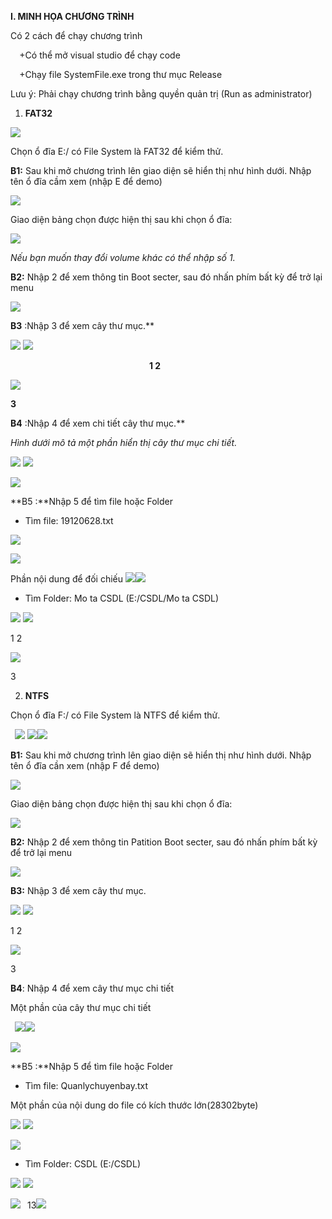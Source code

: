 ﻿**I.  MINH HỌA CHƯƠNG TRÌNH** 

Có 2 cách để chạy chương trình 

`  `+Có thể mở visual studio để chạy code 

`  `+Chạy file SystemFile.exe trong thư mục Release 

Lưu ý: Phải chạy chương trình bằng quyền quản trị (Run as administrator) 

1. **FAT32** 

![](markdown-image/Aspose.Words.32f68f9b-fe5e-485c-9999-7e515ff89d54.001.png)

Chọn ổ đĩa E:/ có File System là FAT32 để kiểm thử. 

**B1:** Sau khi mở chương trình lên giao diện sẽ hiển thị như hình dưới. Nhập tên ổ đĩa cầm xem (nhập E để demo) 

![](markdown-image/Aspose.Words.32f68f9b-fe5e-485c-9999-7e515ff89d54.002.png)

Giao diện bảng chọn được hiện thị sau khi chọn ổ đĩa: 

![](markdown-image/Aspose.Words.32f68f9b-fe5e-485c-9999-7e515ff89d54.003.jpeg)

*Nếu bạn muốn thay đổi volume khác có thể nhập số 1.* 

**B2:** Nhập 2 để xem thông tin Boot secter, sau đó nhấn phím bất kỳ để trở lại menu 

![](markdown-image/Aspose.Words.32f68f9b-fe5e-485c-9999-7e515ff89d54.004.jpeg)

**B3** :Nhập 3 để xem cây thư mục.**  

![](markdown-image/Aspose.Words.32f68f9b-fe5e-485c-9999-7e515ff89d54.005.jpeg) ![](markdown-image/Aspose.Words.32f68f9b-fe5e-485c-9999-7e515ff89d54.006.jpeg)

`                               `**1  2** 

![](markdown-image/Aspose.Words.32f68f9b-fe5e-485c-9999-7e515ff89d54.007.jpeg)

**3** 

**B4** :Nhập 4 để xem chi tiết cây thư mục.**  

*Hình dưới mô tả một phần hiển thị cây thư mục chi tiết.* 

![](markdown-image/Aspose.Words.32f68f9b-fe5e-485c-9999-7e515ff89d54.008.jpeg) ![](markdown-image/Aspose.Words.32f68f9b-fe5e-485c-9999-7e515ff89d54.009.jpeg)

![](markdown-image/Aspose.Words.32f68f9b-fe5e-485c-9999-7e515ff89d54.010.jpeg)

**B5 :**Nhập 5 để tìm file hoặc Folder 

+ Tìm file: 19120628.txt 

![](markdown-image/Aspose.Words.32f68f9b-fe5e-485c-9999-7e515ff89d54.011.jpeg)

![](markdown-image/Aspose.Words.32f68f9b-fe5e-485c-9999-7e515ff89d54.012.jpeg)

Phần  nội dung để đối chiếu ![](markdown-image/Aspose.Words.32f68f9b-fe5e-485c-9999-7e515ff89d54.013.jpeg)![](markdown-image/Aspose.Words.32f68f9b-fe5e-485c-9999-7e515ff89d54.014.png)

+ Tìm Folder: Mo ta CSDL     (E:/CSDL/Mo ta CSDL) 

![](markdown-image/Aspose.Words.32f68f9b-fe5e-485c-9999-7e515ff89d54.015.jpeg) ![](markdown-image/Aspose.Words.32f68f9b-fe5e-485c-9999-7e515ff89d54.016.jpeg)

1  2 

![](markdown-image/Aspose.Words.32f68f9b-fe5e-485c-9999-7e515ff89d54.017.jpeg)

3 

2. **NTFS** 

Chọn ổ đĩa F:/ có File System là NTFS để kiểm thử. 

` `![](markdown-image/Aspose.Words.32f68f9b-fe5e-485c-9999-7e515ff89d54.018.png) ![](markdown-image/Aspose.Words.32f68f9b-fe5e-485c-9999-7e515ff89d54.019.png)![](markdown-image/Aspose.Words.32f68f9b-fe5e-485c-9999-7e515ff89d54.020.png)

**B1:** Sau khi mở chương trình lên giao diện sẽ hiển thị như hình dưới. Nhập tên ổ đĩa cần xem (nhập F để demo) 

![](markdown-image/Aspose.Words.32f68f9b-fe5e-485c-9999-7e515ff89d54.021.jpeg)

Giao diện bảng chọn được hiện thị sau khi chọn ổ đĩa: 

![](markdown-image/Aspose.Words.32f68f9b-fe5e-485c-9999-7e515ff89d54.022.jpeg)

**B2:** Nhập 2 để xem thông tin Patition Boot secter, sau đó nhấn phím bất kỳ để trở lại menu 

![](markdown-image/Aspose.Words.32f68f9b-fe5e-485c-9999-7e515ff89d54.023.jpeg)

**B3:** Nhập 3 để xem cây thư mục. 

![](markdown-image/Aspose.Words.32f68f9b-fe5e-485c-9999-7e515ff89d54.024.jpeg) ![](markdown-image/Aspose.Words.32f68f9b-fe5e-485c-9999-7e515ff89d54.025.jpeg)

1       2 

![](markdown-image/Aspose.Words.32f68f9b-fe5e-485c-9999-7e515ff89d54.026.jpeg)

3 

**B4**: Nhập 4 để xem cây thư mục chi tiết 

Một phần của cây thư mục chi tiết 

` `![](markdown-image/Aspose.Words.32f68f9b-fe5e-485c-9999-7e515ff89d54.027.jpeg)![](markdown-image/Aspose.Words.32f68f9b-fe5e-485c-9999-7e515ff89d54.028.jpeg)

![](markdown-image/Aspose.Words.32f68f9b-fe5e-485c-9999-7e515ff89d54.029.jpeg)

**B5 :**Nhập 5 để tìm file hoặc Folder 

+ Tìm file: Quanlychuyenbay.txt 

Một phần của nội dung do file có kích thước lớn(28302byte) 

![](markdown-image/Aspose.Words.32f68f9b-fe5e-485c-9999-7e515ff89d54.030.jpeg) ![](markdown-image/Aspose.Words.32f68f9b-fe5e-485c-9999-7e515ff89d54.031.jpeg)

![](markdown-image/Aspose.Words.32f68f9b-fe5e-485c-9999-7e515ff89d54.032.jpeg)

+ Tìm Folder: CSDL  (E:/CSDL) 

![](markdown-image/Aspose.Words.32f68f9b-fe5e-485c-9999-7e515ff89d54.033.jpeg) ![](markdown-image/Aspose.Words.32f68f9b-fe5e-485c-9999-7e515ff89d54.034.jpeg)

![](markdown-image/Aspose.Words.32f68f9b-fe5e-485c-9999-7e515ff89d54.035.jpeg)
` `13![](markdown-image/Aspose.Words.32f68f9b-fe5e-485c-9999-7e515ff89d54.036.png)


